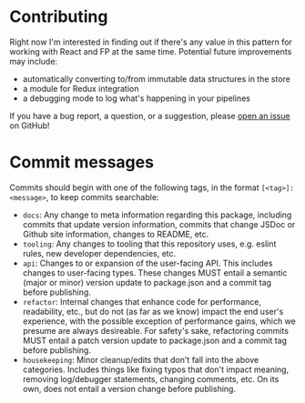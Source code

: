 # Contributing

Right now I'm interested in finding out if there's any value in this pattern for working with React and FP at the same time. Potential future improvements may include:

-   automatically converting to/from immutable data structures in the store
-   a module for Redux integration
-   a debugging mode to log what's happening in your pipelines

If you have a bug report, a question, or a suggestion, please [open an issue](https://github.com/Rossh87/react-use-fp/issues) on GitHub!

# Commit messages

Commits should begin with one of the following tags, in the format `[<tag>]: <message>`, to keep commits searchable:

-   `docs`: Any change to meta information regarding this package, including commits that update version information, commits that change JSDoc or Github site information, changes to README, etc.
-   `tooling`: Any changes to tooling that this repository uses, e.g. eslint rules, new developer dependencies, etc.
-   `api`: Changes to or expansion of the user-facing API. This includes changes to user-facing types. These changes MUST entail a semantic (major or minor) version update to package.json and a commit tag before publishing.
-   `refactor`: Internal changes that enhance code for performance, readability, etc., but do not (as far as we know) impact the end user's experience, with the possible exception of performance gains, which we presume are always desireable. For safety's sake, refactoring commits MUST entail a patch version update to package.json and a commit tag before publishing.
-   `housekeeping`: Minor cleanup/edits that don't fall into the above categories. Includes things like fixing typos that don't impact meaning, removing log/debugger statements, changing comments, etc. On its own, does not entail a version change before publishing.
